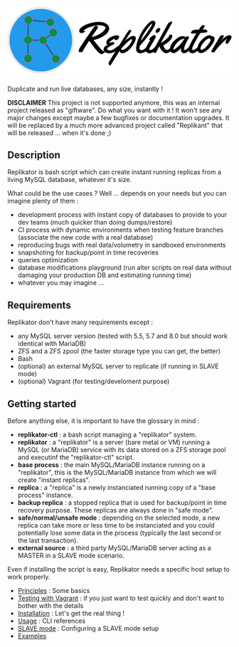 # ![logo](docs/assets/logo_full.png)

Duplicate and run live databases, any size, instantly !

**DISCLAIMER**
This project is not supported anymore, this was an internal project released as "giftware".
Do what you want with it !
It won't see any major changes except maybe a few bugfixes or documentation upgrades.
It will be replaced by a much more advanced project called "Replikant" that will be released ... when it's done ;)

## Description

Replikator is bash script which can create instant running replicas from a living MySQL database, whatever it's size.

What could be the use cases ?
Well ... depends on your needs but you can imagine plenty of them :
- development process with instant copy of databases to provide to your dev teams (much quicker than doing dumps/restore)
- CI process with dynamic environments when testing feature branches (associate the new code with a real database)
- reproducing bugs with real data/volumetry in sandboxed environments
- snapshoting for backup/point in time recoveries
- queries optimization
- database modifications playground (run alter scripts on real data without damaging your production DB and estimating running time)
- whatever you may imagine ... 

## Requirements

Replikator don't have many requirements except :
- any MySQL server version (tested with 5.5, 5.7 and 8.0 but should work identical with MariaDB)
- ZFS and a ZFS zpool (the faster storage type you can get, the better)
- Bash
- (optional) an external MySQL server to replicate (if running in SLAVE mode)
- (optional) Vagrant (for testing/develoment purpose)


## Getting started

Before anything else, it is important to have the glossary in mind :
- **replikator-ctl** : a bash script managing a "replikator" system.
- **replikator** : a "replikator" is a server (bare metal or VM) running a MySQL (or MariaDB) service with its data stored on a ZFS storage pool and executinf the "replikator-ctl" script.
- **base process** : the main MySQL/MariaDB instance running on a "replikator", this is the MySQL/MariaDB instance from which we will create "instant replicas".
- **replica** : a "replica" is a newly instanciated running copy of a "base process" instance.
- **backup replica** : a stopped replica that is used for backup/point in time recovery purpose. These replicas are always done in "safe mode".
- **safe/normal/unsafe mode** : depending on the selected mode, a new replica can take more or less time to be instanciated and you could potentially lose some data in the process (typically the last second or the last transaction).
- **external source** : a third party MySQL/MariaDB server acting as a MASTER in a SLAVE mode scenario.

Even if installing the script is easy, Replikator needs a specific host setup to work properly.

- [Principles](docs/principles.md) : Some basics
- [Testing with Vagrant](docs/vagrant.md) : if you just want to test quickly and don't want to bother with the details
- [Installation](docs/installation.md) : Let's get the real thing !
- [Usage](docs/usage.md) : CLI references
- [SLAVE mode](docs/slave_mode.md) : Configuring a SLAVE mode setup
- [Examples](docs/examples.md) 
